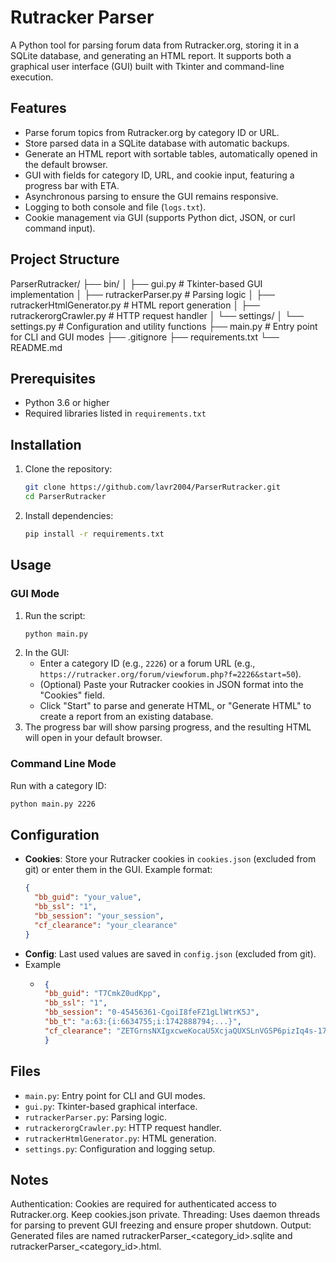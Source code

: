 # Rutracker Parser

A Python tool for parsing forum data from Rutracker.org, storing it in a SQLite database, and generating an HTML report. It supports both a graphical user interface (GUI) built with Tkinter and command-line execution.

## Features
- Parse forum topics from Rutracker.org by category ID or URL.
- Store parsed data in a SQLite database with automatic backups.
- Generate an HTML report with sortable tables, automatically opened in the default browser.
- GUI with fields for category ID, URL, and cookie input, featuring a progress bar with ETA.
- Asynchronous parsing to ensure the GUI remains responsive.
- Logging to both console and file (`logs.txt`).
- Cookie management via GUI (supports Python dict, JSON, or curl command input).

## Project Structure
ParserRutracker/
├── bin/
│   ├── gui.py                  # Tkinter-based GUI implementation
│   ├── rutrackerParser.py      # Parsing logic
│   ├── rutrackerHtmlGenerator.py # HTML report generation
│   ├── rutrackerorgCrawler.py  # HTTP request handler
│   └── settings/
│       └── settings.py         # Configuration and utility functions
├── main.py                     # Entry point for CLI and GUI modes
├── .gitignore
├── requirements.txt
└── README.md

## Prerequisites
- Python 3.6 or higher
- Required libraries listed in `requirements.txt`

## Installation
1. Clone the repository:
   ```bash
   git clone https://github.com/lavr2004/ParserRutracker.git
   cd ParserRutracker
   ```
2. Install dependencies:
   ```bash
   pip install -r requirements.txt
   ```

## Usage
### GUI Mode
1. Run the script:
   ```bash
   python main.py
   ```
2. In the GUI:
    - Enter a category ID (e.g., `2226`) or a forum URL (e.g., `https://rutracker.org/forum/viewforum.php?f=2226&start=50`).
    - (Optional) Paste your Rutracker cookies in JSON format into the "Cookies" field.
    - Click "Start" to parse and generate HTML, or "Generate HTML" to create a report from an existing database.
3. The progress bar will show parsing progress, and the resulting HTML will open in your default browser.

### Command Line Mode
Run with a category ID:
```bash
python main.py 2226
```

## Configuration
- **Cookies**: Store your Rutracker cookies in `cookies.json` (excluded from git) or enter them in the GUI. Example format:
  ```json
  {
    "bb_guid": "your_value",
    "bb_ssl": "1",
    "bb_session": "your_session",
    "cf_clearance": "your_clearance"
  }
  ```
- **Config**: Last used values are saved in `config.json` (excluded from git).
- Example
  - ```json
     {
     "bb_guid": "T7CmkZ0udKpp",
     "bb_ssl": "1",
     "bb_session": "0-45456361-CgoiI8feFZ1gLlWtrK5J",
     "bb_t": "a:63:{i:6634755;i:1742888794;...}",
     "cf_clearance": "ZETGrnsNXIgxcweKocaU5XcjaQUXSLnVGSP6pizIq4s-1743117049-1.2.1.1-..."
     }
    ```

## Files
- `main.py`: Entry point for CLI and GUI modes.
- `gui.py`: Tkinter-based graphical interface.
- `rutrackerParser.py`: Parsing logic.
- `rutrackerorgCrawler.py`: HTTP request handler.
- `rutrackerHtmlGenerator.py`: HTML generation.
- `settings.py`: Configuration and logging setup.

## Notes
Authentication: Cookies are required for authenticated access to Rutracker.org. Keep cookies.json private.
Threading: Uses daemon threads for parsing to prevent GUI freezing and ensure proper shutdown.
Output: Generated files are named rutrackerParser_<category_id>.sqlite and rutrackerParser_<category_id>.html.
